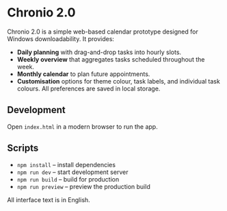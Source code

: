 # Chronio 2.0

Chronio 2.0 is a simple web-based calendar prototype designed for Windows downloadability. It provides:

- **Daily planning** with drag-and-drop tasks into hourly slots.
- **Weekly overview** that aggregates tasks scheduled throughout the week.
- **Monthly calendar** to plan future appointments.
- **Customisation** options for theme colour, task labels, and individual task colours. All preferences are saved in local storage.

## Development

Open `index.html` in a modern browser to run the app.

## Scripts

- `npm install` – install dependencies
- `npm run dev` – start development server
- `npm run build` – build for production
- `npm run preview` – preview the production build

All interface text is in English.